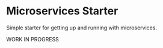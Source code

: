 # Microservices Starter

Simple starter for getting up and running with microservices.

WORK IN PROGRESS
